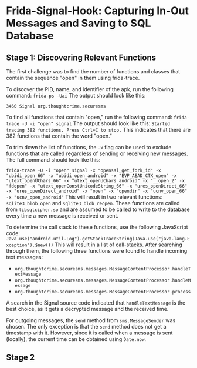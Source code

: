 # Frida-Signal-Hook: Capturing In-Out Messages and Saving to SQL Database

## Stage 1: Discovering Relevant Functions
The first challenge was to find the number of functions and classes that contain the sequence "open" in them using frida-trace.

To discover the PID, name, and identifier of the apk, run the following command:
```frida-ps -Uai```
The output should look like this:
```PID Name Identifier
3460 Signal org.thoughtcrime.securesms
```

To find all functions that contain "open," run the following command:
```frida-trace -U -i "open" signal```
The output should look like this:
```Started tracing 382 functions. Press Ctrl+C to stop.```
This indicates that there are 382 functions that contain the word "open."

To trim down the list of functions, the `-x` flag can be used to exclude functions that are called regardless of sending or receiving new messages. The full command should look like this:

```frida-trace -U -i "open" signal -x "openssl_get_fork_id" -x "ubidi_open_66" -x "ubidi_open_android" -x "EVP_AEAD_CTX_open" -x "utext_openUChars_66" -x "utext_openUChars_android" -x "__open_2" -x "fdopen" -x "utext_openConstUnicodeString_66" -x "ures_openDirect_66" -x "ures_openDirect_android" -x "open" -x "opendir" -x "ucnv_open_66" -x "ucnv_open_android"```
This will result in two relevant functions: `sqlite3_blob_open` and `sqlite3_blob_reopen`. These functions are called from `libsqlcipher.so` and are assumed to be called to write to the database every time a new message is received or sent.

To determine the call stack to these functions, use the following JavaScript code:
```Java.use("android.util.Log").getStackTraceString(Java.use("java.lang.Exception").$new())```
This will result in a list of call-stacks. After searching through them, the following three functions were found to handle incoming text messages:
- `org.thoughtcrime.securesms.messages.MessageContentProcessor.handleTextMessage`
- `org.thoughtcrime.securesms.messages.MessageContentProcessor.handleMessage`
- `org.thoughtcrime.securesms.messages.MessageContentProcessor.process`

A search in the Signal source code indicated that `handleTextMessage` is the best choice, as it gets a decrypted message and the received time.

For outgoing messages, the `send` method from `sms.MessageSender` was chosen. The only exception is that the `send` method does not get a timestamp with it. However, since it is called when a message is sent (locally), the current time can be obtained using `Date.now`.

## Stage 2
